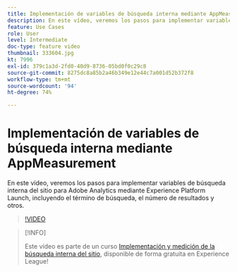 ```yaml
---
title: Implementación de variables de búsqueda interna mediante AppMeasurement
description: En este vídeo, veremos los pasos para implementar variables de búsqueda interna del sitio para Adobe Analytics mediante Experience Platform Launch, incluyendo el término de búsqueda, el número de resultados y otros.
feature: Use Cases
role: User
level: Intermediate
doc-type: feature video
thumbnail: 333604.jpg
kt: 7996
exl-id: 379c1a3d-2fd0-40d9-8736-05bd0f0c29c8
source-git-commit: 8275dc8a85b2a46b349e12e44c7a001d52b372f8
workflow-type: tm+mt
source-wordcount: '94'
ht-degree: 74%

---
```


# Implementación de variables de búsqueda interna mediante AppMeasurement

En este vídeo, veremos los pasos para implementar variables de búsqueda interna del sitio para Adobe Analytics mediante Experience Platform Launch, incluyendo el término de búsqueda, el número de resultados y otros.

>[!VIDEO](https://video.tv.adobe.com/v/333604/?quality=12&learn=on)

>[!INFO]
>
> Este vídeo es parte de un curso [Implementación y medición de la búsqueda interna del sitio](https://experienceleague.adobe.com/?recommended=Analytics-U-1-2021.1.search), disponible de forma gratuita en Experience League!